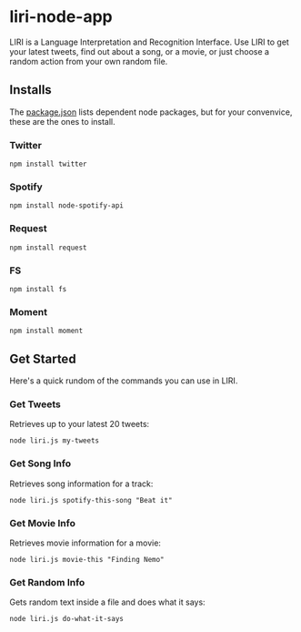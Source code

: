 # liri-node-app

LIRI is a Language Interpretation and Recognition Interface.
Use LIRI to get your latest tweets, find out about a song, or a movie, or just choose a random action from your own random file.

## Installs

The [package.json](https://github.com/khalidmadih/liri-node-app/blob/master/package.json)
lists dependent node packages, but for your convenvice, these are the ones to install.

### Twitter

`npm install twitter`

### Spotify

`npm install node-spotify-api`

### Request

`npm install request`

### FS

`npm install fs`

### Moment

`npm install moment`

## Get Started

Here's a quick rundom of the commands you can use in LIRI.

### Get Tweets

Retrieves up to your latest 20 tweets:

`node liri.js my-tweets`

### Get Song Info

Retrieves song information for a track:

`node liri.js spotify-this-song "Beat it"`

### Get Movie Info

Retrieves movie information for a movie:

`node liri.js movie-this "Finding Nemo"`

### Get Random Info

Gets random text inside a file and does what it says:

`node liri.js do-what-it-says`
